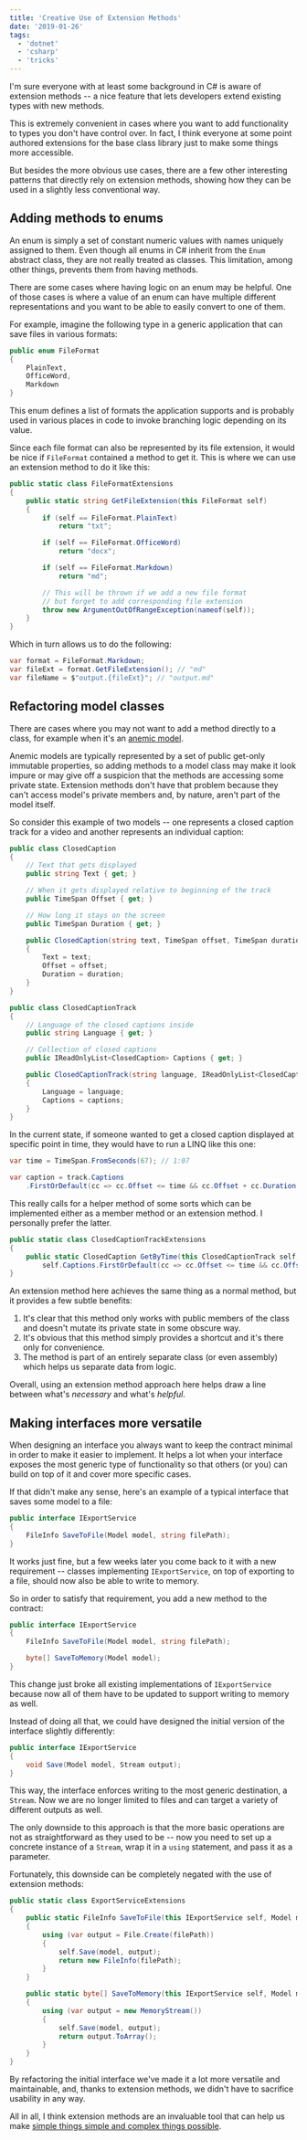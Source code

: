 ```yaml
---
title: 'Creative Use of Extension Methods'
date: '2019-01-26'
tags:
  - 'dotnet'
  - 'csharp'
  - 'tricks'
---
```


I'm sure everyone with at least some background in C# is aware of extension methods -- a nice feature that lets developers extend existing types with new methods.

This is extremely convenient in cases where you want to add functionality to types you don't have control over. In fact, I think everyone at some point authored extensions for the base class library just to make some things more accessible.

But besides the more obvious use cases, there are a few other interesting patterns that directly rely on extension methods, showing how they can be used in a slightly less conventional way.

## Adding methods to enums

An enum is simply a set of constant numeric values with names uniquely assigned to them. Even though all enums in C# inherit from the `Enum` abstract class, they are not really treated as classes. This limitation, among other things, prevents them from having methods.

There are some cases where having logic on an enum may be helpful. One of those cases is where a value of an enum can have multiple different representations and you want to be able to easily convert to one of them.

For example, imagine the following type in a generic application that can save files in various formats:

```csharp
public enum FileFormat
{
    PlainText,
    OfficeWord,
    Markdown
}
```

This enum defines a list of formats the application supports and is probably used in various places in code to invoke branching logic depending on its value.

Since each file format can also be represented by its file extension, it would be nice if `FileFormat` contained a method to get it. This is where we can use an extension method to do it like this:

```csharp
public static class FileFormatExtensions
{
    public static string GetFileExtension(this FileFormat self)
    {
        if (self == FileFormat.PlainText)
            return "txt";

        if (self == FileFormat.OfficeWord)
            return "docx";

        if (self == FileFormat.Markdown)
            return "md";

        // This will be thrown if we add a new file format
        // but forget to add corresponding file extension
        throw new ArgumentOutOfRangeException(nameof(self));
    }
}
```

Which in turn allows us to do the following:

```csharp
var format = FileFormat.Markdown;
var fileExt = format.GetFileExtension(); // "md"
var fileName = $"output.{fileExt}"; // "output.md"
```

## Refactoring model classes

There are cases where you may not want to add a method directly to a class, for example when it's an [anemic model](https://en.wikipedia.org/wiki/Anemic_domain_model).

Anemic models are typically represented by a set of public get-only immutable properties, so adding methods to a model class may make it look impure or may give off a suspicion that the methods are accessing some private state. Extension methods don't have that problem because they can't access model's private members and, by nature, aren't part of the model itself.

So consider this example of two models -- one represents a closed caption track for a video and another represents an individual caption:

```csharp
public class ClosedCaption
{
    // Text that gets displayed
    public string Text { get; }

    // When it gets displayed relative to beginning of the track
    public TimeSpan Offset { get; }

    // How long it stays on the screen
    public TimeSpan Duration { get; }

    public ClosedCaption(string text, TimeSpan offset, TimeSpan duration)
    {
        Text = text;
        Offset = offset;
        Duration = duration;
    }
}

public class ClosedCaptionTrack
{
    // Language of the closed captions inside
    public string Language { get; }

    // Collection of closed captions
    public IReadOnlyList<ClosedCaption> Captions { get; }

    public ClosedCaptionTrack(string language, IReadOnlyList<ClosedCaption> captions)
    {
        Language = language;
        Captions = captions;
    }
}
```

In the current state, if someone wanted to get a closed caption displayed at specific point in time, they would have to run a LINQ like this one:

```csharp
var time = TimeSpan.FromSeconds(67); // 1:07

var caption = track.Captions
    .FirstOrDefault(cc => cc.Offset <= time && cc.Offset + cc.Duration >= time);
```

This really calls for a helper method of some sorts which can be implemented either as a member method or an extension method. I personally prefer the latter.

```csharp
public static class ClosedCaptionTrackExtensions
{
    public static ClosedCaption GetByTime(this ClosedCaptionTrack self, TimeSpan time) =>
        self.Captions.FirstOrDefault(cc => cc.Offset <= time && cc.Offset + cc.Duration >= time);
}
```

An extension method here achieves the same thing as a normal method, but it provides a few subtle benefits:

1. It's clear that this method only works with public members of the class and doesn't mutate its private state in some obscure way.
2. It's obvious that this method simply provides a shortcut and it's there only for convenience.
3. The method is part of an entirely separate class (or even assembly) which helps us separate data from logic.

Overall, using an extension method approach here helps draw a line between what's _necessary_ and what's _helpful_.

## Making interfaces more versatile

When designing an interface you always want to keep the contract minimal in order to make it easier to implement. It helps a lot when your interface exposes the most generic type of functionality so that others (or you) can build on top of it and cover more specific cases.

If that didn't make any sense, here's an example of a typical interface that saves some model to a file:

```csharp
public interface IExportService
{
    FileInfo SaveToFile(Model model, string filePath);
}
```

It works just fine, but a few weeks later you come back to it with a new requirement -- classes implementing `IExportService`, on top of exporting to a file, should now also be able to write to memory.

So in order to satisfy that requirement, you add a new method to the contract:

```csharp
public interface IExportService
{
    FileInfo SaveToFile(Model model, string filePath);

    byte[] SaveToMemory(Model model);
}
```

This change just broke all existing implementations of `IExportService` because now all of them have to be updated to support writing to memory as well.

Instead of doing all that, we could have designed the initial version of the interface slightly differently:

```csharp
public interface IExportService
{
    void Save(Model model, Stream output);
}
```

This way, the interface enforces writing to the most generic destination, a `Stream`. Now we are no longer limited to files and can target a variety of different outputs as well.

The only downside to this approach is that the more basic operations are not as straightforward as they used to be -- now you need to set up a concrete instance of a `Stream`, wrap it in a `using` statement, and pass it as a parameter.

Fortunately, this downside can be completely negated with the use of extension methods:

```csharp
public static class ExportServiceExtensions
{
    public static FileInfo SaveToFile(this IExportService self, Model model, string filePath)
    {
        using (var output = File.Create(filePath))
        {
            self.Save(model, output);
            return new FileInfo(filePath);
        }
    }

    public static byte[] SaveToMemory(this IExportService self, Model model)
    {
        using (var output = new MemoryStream())
        {
            self.Save(model, output);
            return output.ToArray();
        }
    }
}
```

By refactoring the initial interface we've made it a lot more versatile and maintainable, and, thanks to extension methods, we didn't have to sacrifice usability in any way.

All in all, I think extension methods are an invaluable tool that can help us make [simple things simple and complex things possible](https://en.wikiquote.org/wiki/Alan_Kay).
